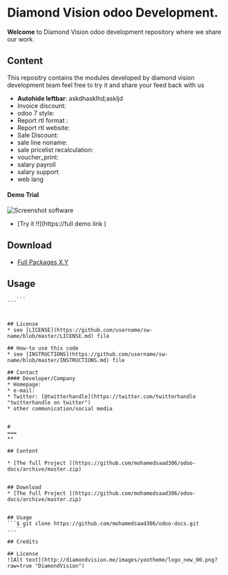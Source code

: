 Diamond Vision odoo Development.
======
**Welcome** to Diamond Vision odoo development repository where we share our work.

## Content
This repositry contains the modules developed by diamond vision development team feel free to try it and share your feed back with us 
* **Autohide leftbar**:
  askdhasklhd;askljd
* Invoice discount:
* odoo 7 style:
* Report rtl format :
* Report rtl website:
* Sale Discount:
* sale line noname:
* sale pricelist recalculation:
* voucher_print:
* salary payroll
* salary support
* web lang

#### Demo Trial 
![Screenshot software](http://url/screenshot-software.png "Demo Trial")
* [Try it !!](https://full demo link )

## Download
* [Full Packages  X.Y](https://github.com/username/sw-name/archive/master.zip)

## Usage
```$ git clone https://github.com/username/software-project.git
...```



## License 
* see [LICENSE](https://github.com/username/sw-name/blob/master/LICENSE.md) file

## How-to use this code
* see [INSTRUCTIONS](https://github.com/username/sw-name/blob/master/INSTRUCTIONS.md) file

## Contact
#### Developer/Company
* Homepage: 
* e-mail: 
* Twitter: [@twitterhandle](https://twitter.com/twitterhandle "twitterhandle on twitter")
* other communication/social media


#
===
** 

## Content 

* [The full Project ](https://github.com/mohamedsaad306/odoo-docs/archive/master.zip)


## Download
* [The full Project ](https://github.com/mohamedsaad306/odoo-docs/archive/master.zip)


## Usage
```$ git clone https://github.com/mohamedsaad306/odoo-docs.git
...```

## Credits

## License
![Alt text](http://diamondvision.me/images/yootheme/logo_new_00.png?raw=true "DiamondVision")
